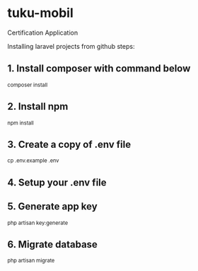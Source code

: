 # tuku-mobil
Certification Application

Installing laravel projects from github steps:

## 1. Install composer with command below
<sub>composer install<sub/>

## 2. Install npm
<sub>npm install<sub/>

## 3. Create a copy of .env file
<sub>cp .env.example .env<sub/>

## 4. Setup your .env file

## 5. Generate app key
<sub>php artisan key:generate<sub/>

## 6. Migrate database
<sub>php artisan migrate<sub/>
